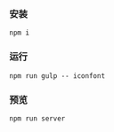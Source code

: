 ### 安装 

```shell
npm i
```

### 运行

```shell
npm run gulp -- iconfont
```

### 预览

```shell
npm run server
```
